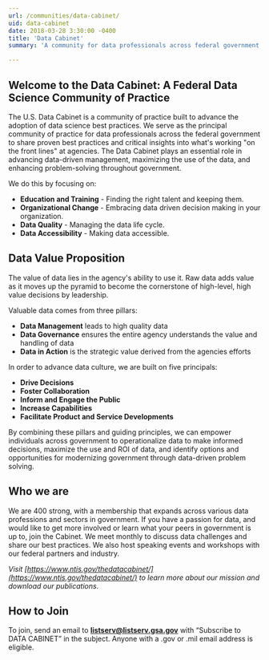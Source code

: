 ```yaml
---
url: /communities/data-cabinet/
uid: data-cabinet
date: 2018-03-28 3:30:00 -0400
title: 'Data Cabinet'
summary: 'A community for data professionals across federal government to share proven best practices and critical insights.'

---
```


## Welcome to the Data Cabinet: A Federal Data Science Community of Practice

The U.S. Data Cabinet is a community of practice built to advance the adoption of data science best practices. We serve as the principal community of practice for data professionals across the federal government to share proven best practices and critical insights into what's working "on the front lines" at agencies. The Data Cabinet plays an essential role in advancing data-driven management, maximizing the use of the data, and enhancing problem-solving throughout government.

We do this by focusing on:

- **Education and Training** - Finding the right talent and keeping them.
- **Organizational Change** - Embracing data driven decision making in your organization.
- **Data Quality** - Managing the data life cycle.
- **Data Accessibility** - Making data accessible.

## Data Value Proposition

The value of data lies in the agency's ability to use it. Raw data adds value as it moves up the pyramid to become the cornerstone of high-level, high value decisions by leadership.

Valuable data comes from three pillars:

- **Data Management** leads to high quality data
- **Data Governance** ensures the entire agency understands the value and handling of data
- **Data in Action** is the strategic value derived from the agencies efforts

In order to advance data culture, we are built on five principals:

- **Drive Decisions**
- **Foster Collaboration**
- **Inform and Engage the Public**
- **Increase Capabilities**
- **Facilitate Product and Service Developments**

By combining these pillars and guiding principles, we can empower individuals across government to operationalize data to make informed decisions, maximize the use and ROI of data, and identify options and opportunities for modernizing government through data-driven problem solving.

## Who we are

We are 400 strong, with a membership that expands across various data professions and sectors in government. If you have a passion for data, and would like to get more involved or learn what your peers in government is up to, join the Cabinet. We meet monthly to discuss data challenges and share our best practices. We also host speaking events and workshops with our federal partners and industry.

_Visit [https://www.ntis.gov/thedatacabinet/](https://www.ntis.gov/thedatacabinet/) to learn more about our mission and download our publications._

## How to Join

To join, send an email to [**listserv@listserv.gsa.gov**](mailto:listserv@listserv.gsa.gov?subject=&amp;body=subscribe%20DATA%20CABINET) with “Subscribe to DATA CABINET” in the subject. Anyone with a .gov or .mil email address is eligible.
